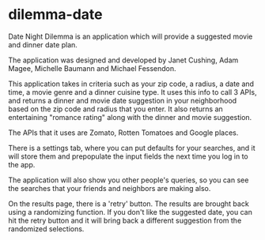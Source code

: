 # dilemma-date
Date Night Dilemma is an application which will provide a suggested movie and dinner date plan.

The application was designed and developed by Janet Cushing, Adam Magee, Michelle Baumann and Michael Fessendon.

This application takes in criteria such as your zip code, a radius, a date and time, a movie genre and a dinner cuisine type.  It uses this info to call 3 APIs, and returns a dinner and movie date suggestion in your neighborhood based on the zip code and radius that you enter.  It also returns an entertaining "romance rating" along with the dinner and movie suggestion.

The APIs that it uses are Zomato, Rotten Tomatoes and Google places.

There is a settings tab, where you can put defaults for your searches, and it will store them and prepopulate the input fields the next time you log in to the app.

The application will also show you other people's queries, so you can see the searches that your friends and neighbors are making also.

On the results page, there is a 'retry' button.  The results are brought back using a randomizing function.  If you don't like the suggested date, you can hit the retry button and it will bring back a different suggestion from the randomized selections.
